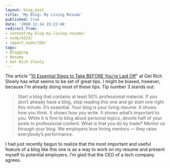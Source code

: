 ```yaml
---
layout: blog_post
title: 'My Blog: My Living Resume'
published: true
date: '2008-12-14 15:22:46'
redirect_from:
- content/my-blog-my-living-resume/
- node/4323/
- import_node/350/
tags:
- Blogging
- Resume
- Get Rich Slowly
---
```


The article "[10 Essential Steps to Take BEFORE You’re Laid Off](http://www.getrichslowly.org/blog/2008/12/04/10-essential-steps-to-take-before-youre-laid-off/)" at Get Rich Slowly has what seems to be set of great tips. I might be biased, however, because I'm already doing most of these tips. Tip number 3 stands out:

> Start a blog that contains at least 50% professional material. If you don’t already have a blog, stop reading this one and go start one right this minute. It’s essential. Your blog is your living resume. It shows how you think. It shows how you write. It shows what’s important to you. While it is fine to blog about personal topics, devote half of your posts to professional content. What is that you do by trade? Mentor us through your blog. We employers love hiring mentors — they raise everybody’s performance.

I had just recently begun to realize that the most important and useful feature of a blog like this one is as a way to work on my resume and present myself to potential employers. I'm glad that the CEO of a tech company agrees.
